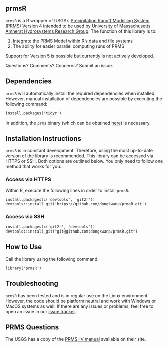 prmsR
-----

`prmsR` is a R wrapper of USGS’s [Precipitation Runoff Modelling System
(PRMS) Version 4](https://wwwbrr.cr.usgs.gov/projects/SW_MoWS/PRMS.html) intended
to be used by [University of Massachusetts Amherst Hydrosystems Research
Group](http://blogs.umass.edu/hydrosystems/). The function of this
library is to:

1.  Integrate the PRMS Model within R’s data and file systems
2.  The ability for easier parallel computing runs of PRMS

Support for Version 5 is possible but currently is not actively developed.  

Questions? Comments? Concerns? Submit an issue.

Dependencies
------------

`prmsR` will automatically install the required dependencies when
installed. However, manual installation of dependencies are possible by
executing the following command:

    install.packages('tidyr')

In addition, the `prms` binary (which can be obtained
[here](https://www.usgs.gov/software/precipitation-runoff-modeling-system-prms-0))
is necessary.

Installation Instructions
-------------------------

`prmsR` is in constant development. Therefore, using the most up-to-date
version of the library is recommended. This library can be accessed via
HTTPS or SSH. Both options are outlined below. You only need to follow
one method that works for you.

### Access via HTTPS

Within R, execute the following lines in order to install `prmsR`.

    install.packages(c('devtools', 'git2r'))
    devtools::install_git('https://github.com/dongkwanp/prmsR.git')

### Access via SSH

    install.packages(c('git2r', 'devtools'))
    devtools::install_git("git@github.com:dongkwanp/prmsR.git")

How to Use
----------

Call the library using the following command.

    library('prmsR')

Troubleshooting
---------------

`prmsR` has been tested and is in regular use on the Linux environment.
However, the code should be platform neutral and work with Windows or
MacOS systems as well. If there are any issues or problems, feel free to
open an issue in our [issue
tracker](https://github.com/dongkwanp/prmsR/issues).

PRMS Questions
--------------

The USGS has a copy of the [PRMS-IV
manual](https://pubs.er.usgs.gov/publication/tm6B7) available on their
site.
